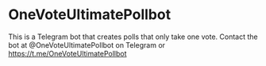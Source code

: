 # OneVoteUltimatePollbot

This is a Telegram bot that creates polls that only take one vote. Contact the
bot at @OneVoteUltimatePollbot on Telegram or https://t.me/OneVoteUltimatePollbot
